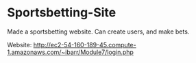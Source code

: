 # Sportsbetting-Site
Made a sportsbetting website. Can create users, and make bets.


Website: http://ec2-54-160-189-45.compute-1.amazonaws.com/~ibarr/Module7/login.php

